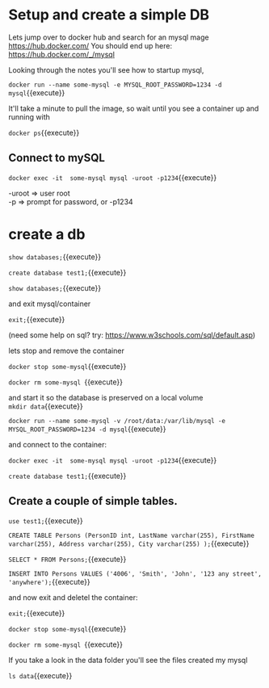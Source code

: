 #  Setup and create a simple DB


Lets jump over to docker hub and search for an mysql mage https://hub.docker.com/
You should end up here: https://hub.docker.com/_/mysql

Looking through the notes you'll see  how to startup mysql, 

`docker run --name some-mysql -e MYSQL_ROOT_PASSWORD=1234 -d mysql`{{execute}}

It'll take a minute to pull the image, so wait until you see a container up and running with

`docker ps`{{execute}}  

## Connect to mySQL

`docker exec -it  some-mysql mysql -uroot -p1234`{{execute}} 

-uroot   => user root  
-p       => prompt for password, or -p1234

# create a db

`show databases;`{{execute}}

`create database test1;`{{execute}}

`show databases;`{{execute}}


and exit mysql/container

`exit;`{{execute}} 

(need some help on sql? try: https://www.w3schools.com/sql/default.asp)   

lets stop and remove the container

`docker stop some-mysql`{{execute}}

`docker rm some-mysql `{{execute}}

and start it so  the database is preserved on a local volume  
`mkdir data`{{execute}}
  
`docker run --name some-mysql -v /root/data:/var/lib/mysql -e MYSQL_ROOT_PASSWORD=1234 -d mysql`{{execute}}

and connect to the container:

`docker exec -it  some-mysql mysql -uroot -p1234`{{execute}}   

`create database test1;`{{execute}}

## Create  a couple of simple tables.

`use test1;`{{execute}}

`CREATE TABLE Persons (PersonID int, LastName varchar(255), FirstName varchar(255), Address varchar(255), City varchar(255) );`{{execute}}
 

`SELECT * FROM Persons;`{{execute}}

`INSERT INTO Persons VALUES ('4006', 'Smith', 'John', '123 any street', 'anywhere');`{{execute}}

and now exit and deletel the container:

`exit;`{{execute}}

`docker stop some-mysql`{{execute}}

`docker rm some-mysql `{{execute}}

If you take a look in the data folder you'll see the files created my mysql

`ls data`{{execute}}

